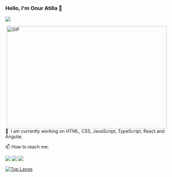 ### Hello, I'm Onur Atilla 👋

![](https://komarev.com/ghpvc/?username=your-github-onuratilla&color=green)

<img align="right" alt="GIF" src="https://github.com/abhisheknaiidu/abhisheknaiidu/blob/master/code.gif?raw=true" width="500" height="320" />

💬  I am currently working on HTML, CSS, JavaScript, TypeScript, React and Angular.

📫 How to reach me:

<a href="https://www.instagram.com/onuratilla0"><img src="https://img.shields.io/badge/instagram-000?style=for-the-badge&logo=instagram&logoColor=white" /></a>
<a href="mailto:onuratilla00@gmail.com"><img src="https://img.shields.io/badge/Gmail-000?style=for-the-badge&logo=gmail&logoColor=white" /></a>
<a href="https://www.linkedin.com/in/onur-atilla-3066a1264"><img src="https://img.shields.io/badge/LinkedIn-000?style=for-the-badge&logo=linkedin&logoColor=white" /></a>

[![Top Langs](https://github-readme-stats.vercel.app/api/top-langs/?username=onuratilla)](https://github.com/onuratilla)
